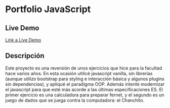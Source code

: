 # Portfolio JavaScript

## Live Demo

[Link a Live Demo](https://lugovlac-portfolio-js.herokuapp.com/)

## Descripción

Este proyecto es una reversión de unos ejercicios que hice para la facultad hace varios años. En esta ocasión utilicé javascript vanilla, sin librerías (aunque utilizo bootstrap para styling e interacción básica y algunos plugins sin dependencias), y apliqué el paradigma OOP. Además intenté modernizar el javascript para que esté más acorde a las últimas especificaciones ES. El primer ejercicio es una calculadora para preparar fernet, y el segundo es un juego de dados que se juega contra la computadora: el Chanchito.